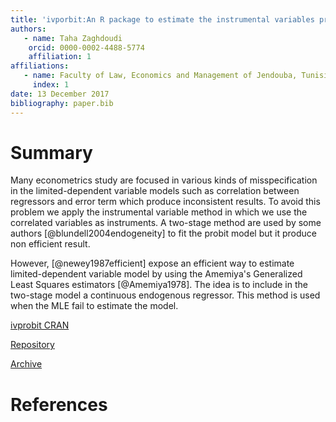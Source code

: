 ```yaml
---
title: 'ivporbit:An R package to estimate the instrumental variables probit model'
authors: 
   - name: Taha Zaghdoudi
    orcid: 0000-0002-4488-5774
    affiliation: 1
affiliations:
   - name: Faculty of Law, Economics and Management of Jendouba, Tunisia
     index: 1
date: 13 December 2017
bibliography: paper.bib
---
```


# Summary
Many econometrics study are focused in various kinds of misspecification
in the limited-dependent variable models such as correlation between
regressors and error term which produce inconsistent results. To avoid
this problem we apply the instrumental variable method in which we use
the correlated variables as instruments. A two-stage method are used by
some authors [@blundell2004endogeneity] to fit the probit model but
it produce non efficient result.

However, [@newey1987efficient] expose an efficient way to
estimate limited-dependent variable model by using the Amemiya's
Generalized Least Squares estimators [@Amemiya1978]. The idea is to
include in the two-stage model a continuous endogenous regressor. This
method is used when the MLE fail to estimate the model.

[ivprobit CRAN](https://cran.r-project.org/web/packages/ivprobit/index.html)

[Repository](https://github.com/cran/ivprobit)

[Archive](https://zenodo.org/record/1109726#.Wi_UzlXibIU)

# References
